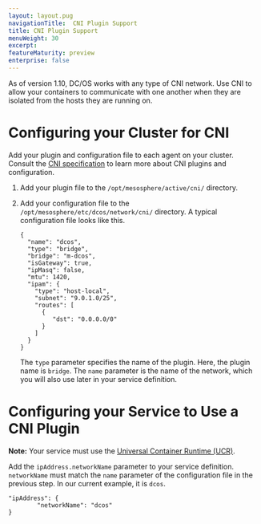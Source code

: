 ```yaml
---
layout: layout.pug
navigationTitle:  CNI Plugin Support
title: CNI Plugin Support
menuWeight: 30
excerpt:
featureMaturity: preview
enterprise: false
---
```


<!-- This source repo for this topic is https://github.com/dcos/dcos-docs -->


As of version 1.10, DC/OS works with any type of CNI network. Use CNI to allow your containers to communicate with one another when they are isolated from the hosts they are running on.

# Configuring your Cluster for CNI

Add your plugin and configuration file to each agent on your cluster. Consult the [CNI specification](https://github.com/containernetworking/cni/blob/master/SPEC.md) to learn more about CNI plugins and configuration.

1. Add your plugin file to the `/opt/mesosphere/active/cni/` directory.

1. Add your configuration file to the `/opt/mesosphere/etc/dcos/network/cni/` directory.
   A typical configuration file looks like this.

   ```
   {
     "name": "dcos",
     "type": "bridge",
     "bridge": "m-dcos",
     "isGateway": true,
     "ipMasq": false,
     "mtu": 1420,
     "ipam": {
       "type": "host-local",
       "subnet": "9.0.1.0/25",
       "routes": [
         {
            "dst": "0.0.0.0/0"
         }
       ]
     }
   }
   ```
   The `type` parameter specifies the name of the plugin. Here, the plugin name is `bridge`. The `name` parameter is the name of the network, which you will also use later in your service definition.

# Configuring your Service to Use a CNI Plugin

**Note:** Your service must use the [Universal Container Runtime (UCR)](/1.10/deploying-services/containerizers/ucr/).

Add the `ipAddress.networkName` parameter to your service definition. `networkName` must match the `name` parameter of the configuration file in the previous step. In our current example, it is `dcos`.

```
"ipAddress": {
        "networkName": "dcos"
}
```
